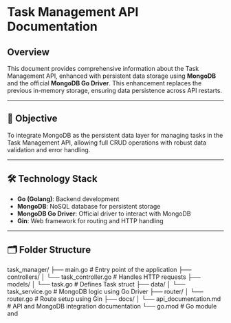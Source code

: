 # Task Management API Documentation

## Overview

This document provides comprehensive information about the Task Management API, enhanced with persistent data storage using **MongoDB** and the official **MongoDB Go Driver**. This enhancement replaces the previous in-memory storage, ensuring data persistence across API restarts.

---

## 📌 Objective

To integrate MongoDB as the persistent data layer for managing tasks in the Task Management API, allowing full CRUD operations with robust data validation and error handling.

---

## 🛠️ Technology Stack

- **Go (Golang)**: Backend development
- **MongoDB**: NoSQL database for persistent storage
- **MongoDB Go Driver**: Official driver to interact with MongoDB
- **Gin**: Web framework for routing and HTTP handling

---

## 🗂️ Folder Structure

task_manager/ ├── main.go # Entry point of the application ├── controllers/ │ └── task_controller.go # Handles HTTP requests ├── models/ │ └── task.go # Defines Task struct ├── data/ │ └── task_service.go # MongoDB logic using Go Driver ├── router/ │ └── router.go # Route setup using Gin ├── docs/ │ └── api_documentation.md # API and MongoDB integration documentation └── go.mod # Go module and